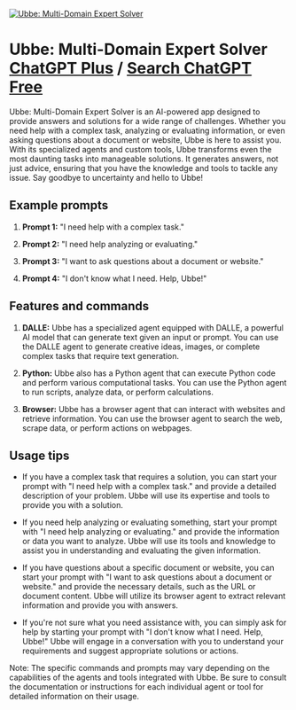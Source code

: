 
[![Ubbe: Multi-Domain Expert Solver](https://files.oaiusercontent.com/file-PVHlEp5DUKRFmwdibSQkum3x?se=2123-10-17T15%3A55%3A24Z&sp=r&sv=2021-08-06&sr=b&rscc=max-age%3D31536000%2C%20immutable&rscd=attachment%3B%20filename%3Ddb5f01a6-429f-4e02-bdcb-7b01dc41618f.png&sig=vd9xKZZqeoSASFeorwmUr6yfXhOwlBPYaj%2B76%2B/Or9A%3D)](https://chat.openai.com/g/g-OSgfhqq0N-ubbe-multi-domain-expert-solver)

# Ubbe: Multi-Domain Expert Solver [ChatGPT Plus](https://chat.openai.com/g/g-OSgfhqq0N-ubbe-multi-domain-expert-solver) / [Search ChatGPT Free](https://gptcall.net/index.html#/?search=Ubbe%3A%20Multi-Domain%20Expert%20Solver)

Ubbe: Multi-Domain Expert Solver is an AI-powered app designed to provide answers and solutions for a wide range of challenges. Whether you need help with a complex task, analyzing or evaluating information, or even asking questions about a document or website, Ubbe is here to assist you. With its specialized agents and custom tools, Ubbe transforms even the most daunting tasks into manageable solutions. It generates answers, not just advice, ensuring that you have the knowledge and tools to tackle any issue. Say goodbye to uncertainty and hello to Ubbe!

## Example prompts

1. **Prompt 1:** "I need help with a complex task."

2. **Prompt 2:** "I need help analyzing or evaluating."

3. **Prompt 3:** "I want to ask questions about a document or website."

4. **Prompt 4:** "I don't know what I need. Help, Ubbe!"

## Features and commands

1. **DALLE:** Ubbe has a specialized agent equipped with DALLE, a powerful AI model that can generate text given an input or prompt. You can use the DALLE agent to generate creative ideas, images, or complete complex tasks that require text generation.

2. **Python:** Ubbe also has a Python agent that can execute Python code and perform various computational tasks. You can use the Python agent to run scripts, analyze data, or perform calculations.

3. **Browser:** Ubbe has a browser agent that can interact with websites and retrieve information. You can use the browser agent to search the web, scrape data, or perform actions on webpages.

## Usage tips

- If you have a complex task that requires a solution, you can start your prompt with "I need help with a complex task." and provide a detailed description of your problem. Ubbe will use its expertise and tools to provide you with a solution.

- If you need help analyzing or evaluating something, start your prompt with "I need help analyzing or evaluating." and provide the information or data you want to analyze. Ubbe will use its tools and knowledge to assist you in understanding and evaluating the given information.

- If you have questions about a specific document or website, you can start your prompt with "I want to ask questions about a document or website." and provide the necessary details, such as the URL or document content. Ubbe will utilize its browser agent to extract relevant information and provide you with answers.

- If you're not sure what you need assistance with, you can simply ask for help by starting your prompt with "I don't know what I need. Help, Ubbe!" Ubbe will engage in a conversation with you to understand your requirements and suggest appropriate solutions or actions.

Note: The specific commands and prompts may vary depending on the capabilities of the agents and tools integrated with Ubbe. Be sure to consult the documentation or instructions for each individual agent or tool for detailed information on their usage.


